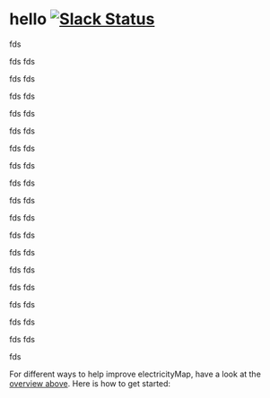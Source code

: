 # hello [![Slack Status](https://whatever)](https://slack.tmrow.com)


fds



fds
fds



fds
fds



fds
fds



fds
fds



fds
fds



fds
fds



fds
fds



fds
fds



fds
fds



fds
fds



fds
fds



fds
fds



fds
fds



fds
fds



fds
fds



fds
fds



fds
fds



fds

For different ways to help improve electricityMap, have a look at the [overview above](#hello-). Here is how to get started:
